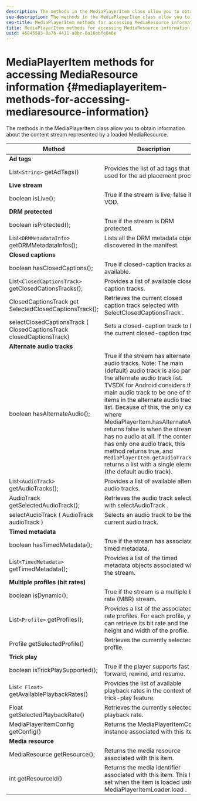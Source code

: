 ```yaml
---
description: The methods in the MediaPlayerItem class allow you to obtain information about the content stream represented by a loaded MediaResource.
seo-description: The methods in the MediaPlayerItem class allow you to obtain information about the content stream represented by a loaded MediaResource.
seo-title: MediaPlayerItem methods for accessing MediaResource information
title: MediaPlayerItem methods for accessing MediaResource information
uuid: 46845583-0a76-4411-a8bc-0a16ebfe8e6e
---
```


# MediaPlayerItem methods for accessing MediaResource information {#mediaplayeritem-methods-for-accessing-mediaresource-information}

The methods in the MediaPlayerItem class allow you to obtain information about the content stream represented by a loaded MediaResource.

| Method | Description |
|--- |--- |
|**Ad tags**||
|List`<String>` getAdTags()|Provides the list of ad tags that are used for the ad placement process.|
|**Live stream**||
|boolean isLive();|True if the stream is live; false if it is VOD.|
|**DRM protected**||
|boolean isProtected();|True if the stream is DRM protected.|
|List`<DRMMetadataInfo>` getDRMMetadataInfos();|Lists all the DRM metadata objects discovered in the manifest.|
|**Closed captions**||
|boolean hasClosedCaptions();|True if closed-caption tracks are available.|
|List`<ClosedCaptionsTrack>` getClosedCationsTracks();|Provides a list of available closed-caption tracks.|
|ClosedCaptionsTrack get SelectedClosedCaptionsTrack();|Retrieves the current closed caption track selected with  SelectClosedCaptionsTrack .|
|selectClosedCaptionsTrack ( ClosedCaptionsTrack closedCaptionsTrack)|Sets a closed-caption track to be the current closed-caption track.|
|**Alternate audio tracks**||
|boolean hasAlternateAudio();|True if the stream has alternate audio tracks. Note:  The main (default) audio track is also part of the alternate audio track list.  TVSDK for Android considers the main audio track to be one of the items in the alternate audio track list. Because of this, the only case where  MediaPlayerItem.hasAlternateAudio  returns false is when the stream has no audio at all. If the content has only one audio track, this method returns true, and  `MediaPlayerItem.getAudioTracks`  returns a list with a single element (the default audio track).|
|List`<AudioTrack>` getAudioTracks();|Provides a list of available alternate audio tracks.|
|AudioTrack getSelectedAudioTrack();|Retrieves the audio track selected with  selectAudioTrack .|
|selectAudioTrack ( AudioTrack audioTrack )|Selects an audio track to be the current audio track.|
|**Timed metadata**||
|boolean hasTimedMetadata();|True if the stream has associated timed metadata.|
|List`<TimedMetadata>` getTimedMetadata();|Provides a list of the timed metadata objects associated with the stream.|
|**Multiple profiles (bit rates)**|
|boolean isDynamic();|True if the stream is a multiple bit rate (MBR) stream.|
|List`<Profile>` getProfiles();|Provides a list of the associated bit rate profiles. For each profile, you can retrieve its bit rate and the height and width of the profile.|
|Profile getSelectedProfile()|Retrieves the currently selected profile.|
|**Trick play**||
|boolean isTrickPlaySupported();|True if the player supports fast forward, rewind, and resume.|
|List`< Float>` getAvailablePlaybackRates()|Provides the list of available playback rates in the context of the trick-play feature.|
|Float getSelectedPlaybackRate()|Retrieves the currently selected playback rate.|
|MediaPlayerItemConfig getConfig()|Returns the  MediaPlayerItemConfig  instance associated with this item.|
|**Media resource**||
|MediaResource getResource();|Returns the media resource associated with this item.|
|int getResourceId()|Returns the media identifier associated with this item. This ID is set when the item is loaded using  MediaPlayerItemLoader.load .|